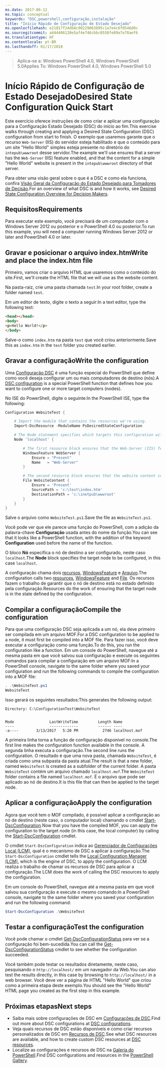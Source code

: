 ```yaml
---
ms.date: 2017-06-12
ms.topic: conceptual
keywords: "DSC,powershell,configuração,instalação"
title: "Início Rápido de Configuração de Estado Desejado"
ms.openlocfilehash: e21017f24db8c90229063895c1a7e4c6f0546d0c
ms.sourcegitcommit: a444406120e5af4e746cbbc0558fe89a7e78aef6
ms.translationtype: HT
ms.contentlocale: pt-BR
ms.lasthandoff: 01/17/2018
---
```

> <span data-ttu-id="0a94e-103">Aplica-se a: Windows PowerShell 4.0, Windows PowerShell 5.0</span><span class="sxs-lookup"><span data-stu-id="0a94e-103">Applies To: Windows PowerShell 4.0, Windows PowerShell 5.0</span></span>

# <a name="desired-state-configuration-quick-start"></a><span data-ttu-id="0a94e-104">Início Rápido de Configuração de Estado Desejado</span><span class="sxs-lookup"><span data-stu-id="0a94e-104">Desired State Configuration Quick Start</span></span>

<span data-ttu-id="0a94e-105">Este exercício oferece instruções de como criar e aplicar uma configuração para a Configuração Estado Desejado (DSC) do início ao fim.</span><span class="sxs-lookup"><span data-stu-id="0a94e-105">This exercise walks through creating and applying a Desired State Configuration (DSC) configuration from start to finish.</span></span>
<span data-ttu-id="0a94e-106">O exemplo que usaremos garante que o recurso `Web-Server` (IIS) do servidor esteja habilitado e que o conteúdo para um site "Hello World" simples esteja presente no diretório do `intepub\wwwroot` desse servidor.</span><span class="sxs-lookup"><span data-stu-id="0a94e-106">The example we'll use ensures that a server has the `Web-Server` (IIS) feature enabled, and that the content for a simple "Hello World" website is present in the `intepub\wwwroot` directory of that server.</span></span>

<span data-ttu-id="0a94e-107">Para obter uma visão geral sobre o que é a DSC e como ela funciona, confira [Visão Geral da Configuração do Estado Desejado para Tomadores de Decisão](decisionMaker.md).</span><span class="sxs-lookup"><span data-stu-id="0a94e-107">For an overview of what DSC is and how it works, see [Desired State Configuration Overview for Decision Makers](decisionMaker.md).</span></span>

## <a name="requirements"></a><span data-ttu-id="0a94e-108">Requisitos</span><span class="sxs-lookup"><span data-stu-id="0a94e-108">Requirements</span></span>

<span data-ttu-id="0a94e-109">Para executar este exemplo, você precisará de um computador com o Windows Server 2012 ou posterior e o PowerShell 4.0 ou posterior.</span><span class="sxs-lookup"><span data-stu-id="0a94e-109">To run this example, you will need a computer running Windows Server 2012 or later and PowerShell 4.0 or later.</span></span>

## <a name="write-and-place-the-indexhtm-file"></a><span data-ttu-id="0a94e-110">Gravar e posicionar o arquivo index.htm</span><span class="sxs-lookup"><span data-stu-id="0a94e-110">Write and place the index.htm file</span></span>

<span data-ttu-id="0a94e-111">Primeiro, vamos criar o arquivo HTML que usaremos como o conteúdo do site.</span><span class="sxs-lookup"><span data-stu-id="0a94e-111">First, we'll create the HTML file that we will use as the website content.</span></span>

<span data-ttu-id="0a94e-112">Na pasta-raiz, crie uma pasta chamada `test`.</span><span class="sxs-lookup"><span data-stu-id="0a94e-112">In your root folder, create a folder named `test`.</span></span>

<span data-ttu-id="0a94e-113">Em um editor de texto, digite o texto a seguir:</span><span class="sxs-lookup"><span data-stu-id="0a94e-113">In a text editor, type the following text:</span></span>

```html
<head></head>
<body>
<p>Hello World!</p>
</body>
```

<span data-ttu-id="0a94e-114">Salve-o como `index.htm` na pasta `test` que você criou anteriormente.</span><span class="sxs-lookup"><span data-stu-id="0a94e-114">Save this as `index.htm` in the `test` folder you created earlier.</span></span> 

## <a name="write-the-configuration"></a><span data-ttu-id="0a94e-115">Gravar a configuração</span><span class="sxs-lookup"><span data-stu-id="0a94e-115">Write the configuration</span></span>

<span data-ttu-id="0a94e-116">Uma [Configuração DSC](configurations.md) é uma função especial do PowerShell que define como você deseja configurar um ou mais computadores de destino (nós).</span><span class="sxs-lookup"><span data-stu-id="0a94e-116">A [DSC configuration](configurations.md) is a special PowerShell function that defines how you want to configure one or more target computers (nodes).</span></span>

<span data-ttu-id="0a94e-117">No ISE do PowerShell, digite o seguinte:</span><span class="sxs-lookup"><span data-stu-id="0a94e-117">In the PowerShell ISE, type the following:</span></span>

```powershell
Configuration WebsiteTest {

    # Import the module that contains the resources we're using.
    Import-DscResource -ModuleName PsDesiredStateConfiguration

    # The Node statement specifies which targets this configuration will be applied to.
    Node 'localhost' {

        # The first resource block ensures that the Web-Server (IIS) feature is enabled.
        WindowsFeature WebServer {
            Ensure = "Present"
            Name   = "Web-Server"
        }

        # The second resource block ensures that the website content copied to the website root folder.
        File WebsiteContent {
            Ensure = 'Present'
            SourcePath = 'c:\test\index.htm'
            DestinationPath = 'c:\inetpub\wwwroot'
        }
    }
}
```

<span data-ttu-id="0a94e-118">Salve o arquivo como `WebsiteTest.ps1`.</span><span class="sxs-lookup"><span data-stu-id="0a94e-118">Save the file as `WebsiteTest.ps1`.</span></span>

<span data-ttu-id="0a94e-119">Você pode ver que ele parece uma função do PowerShell, com a adição da palavra-chave **Configuração** usada antes do nome da função.</span><span class="sxs-lookup"><span data-stu-id="0a94e-119">You can see that it looks like a PowerShell function, with the addition of the keyword **Configuration** used before the name of the function.</span></span>

<span data-ttu-id="0a94e-120">O bloco **Nó** especifica o nó de destino a ser configurado, neste caso `localhost`.</span><span class="sxs-lookup"><span data-stu-id="0a94e-120">The **Node** block specifies the target node to be configured, in this case `localhost`.</span></span>

<span data-ttu-id="0a94e-121">A configuração chama dois [recursos](resources.md), [WindowsFeature](windowsFeatureResource.md) e [Arquivo](fileResource.md).</span><span class="sxs-lookup"><span data-stu-id="0a94e-121">The configuration calls two [resources](resources.md), [WindowsFeature](windowsFeatureResource.md) and [File](fileResource.md).</span></span>
<span data-ttu-id="0a94e-122">Os recursos fazem o trabalho de garantir que o nó de destino está no estado definido pela configuração.</span><span class="sxs-lookup"><span data-stu-id="0a94e-122">Resources do the work of ensuring that the target node is in the state defined by the configuration.</span></span>

## <a name="compile-the-configuration"></a><span data-ttu-id="0a94e-123">Compilar a configuração</span><span class="sxs-lookup"><span data-stu-id="0a94e-123">Compile the configuration</span></span>

<span data-ttu-id="0a94e-124">Para que uma configuração DSC seja aplicada a um nó, ela deve primeiro ser compilada em um arquivo MOF.</span><span class="sxs-lookup"><span data-stu-id="0a94e-124">For a DSC configuration to be applied to a node, it must first be compiled into a MOF file.</span></span>
<span data-ttu-id="0a94e-125">Para fazer isso, você deve executar a configuração como uma função.</span><span class="sxs-lookup"><span data-stu-id="0a94e-125">To do this, you run the configuration like a function.</span></span>
<span data-ttu-id="0a94e-126">Em um console do PowerShell, navegue até a mesma pasta em que você salvou sua configuração e execute os seguintes comandos para compilar a configuração em um arquivo MOF:</span><span class="sxs-lookup"><span data-stu-id="0a94e-126">In a PowerShell console, navigate to the same folder where you saved your configuration and run the following commands to compile the configuration into a MOF file:</span></span>

```powershell
. .\WebsiteTest.ps1
WebsiteTest
```

<span data-ttu-id="0a94e-127">Isso gerará os seguintes resultados:</span><span class="sxs-lookup"><span data-stu-id="0a94e-127">This generates the following output:</span></span>

```
Directory: C:\ConfigurationTest\WebsiteTest


Mode                LastWriteTime         Length Name
----                -------------         ------ ----
-a----        3/13/2017   5:20 PM           2746 localhost.mof
```

<span data-ttu-id="0a94e-128">A primeira linha torna a função de configuração disponível no console.</span><span class="sxs-lookup"><span data-stu-id="0a94e-128">The first line makes the configuration function available in the console.</span></span>
<span data-ttu-id="0a94e-129">A segunda linha executa a configuração.</span><span class="sxs-lookup"><span data-stu-id="0a94e-129">The second line runs the configuration.</span></span>
<span data-ttu-id="0a94e-130">O resultado é que uma nova pasta, chamada `WebsiteTest`, é criada como uma subpasta da pasta atual.</span><span class="sxs-lookup"><span data-stu-id="0a94e-130">The result is that a new folder, named `WebsiteTest` is created as a subfolder of the current folder.</span></span>
<span data-ttu-id="0a94e-131">A pasta `WebsiteTest` contém um arquivo chamado `localhost.mof`.</span><span class="sxs-lookup"><span data-stu-id="0a94e-131">The `WebsiteTest` folder contains a file named `localhost.mof`.</span></span>
<span data-ttu-id="0a94e-132">É o arquivo que pode ser aplicado ao nó de destino.</span><span class="sxs-lookup"><span data-stu-id="0a94e-132">It is this file that can then be applied to the target node.</span></span>

## <a name="apply-the-configuration"></a><span data-ttu-id="0a94e-133">Aplicar a configuração</span><span class="sxs-lookup"><span data-stu-id="0a94e-133">Apply the configuration</span></span>

<span data-ttu-id="0a94e-134">Agora que você tem o MOF compilado, é possível aplicar a configuração ao nó de destino (neste caso, o computador local) chamando o cmdlet [Start-DscConfiguration](/reference/5.1/PSDesiredStateConfiguration/Start-DscConfiguration).</span><span class="sxs-lookup"><span data-stu-id="0a94e-134">Now that you have the compiled MOF, you can apply the configuration to the target node (in this case, the local computer) by calling the [Start-DscConfiguration](/reference/5.1/PSDesiredStateConfiguration/Start-DscConfiguration) cmdlet.</span></span>

<span data-ttu-id="0a94e-135">O cmdlet `Start-DscConfiguration` indica ao [Gerenciador de Configurações Local (LCM)](metaConfig.md), qual é o mecanismo de DSC a aplicar à configuração.</span><span class="sxs-lookup"><span data-stu-id="0a94e-135">The `Start-DscConfiguration` cmdlet tells the [Local Configuration Manager (LCM)](metaConfig.md), which is the engine of DSC, to apply the configuration.</span></span>
<span data-ttu-id="0a94e-136">O LCM realiza o trabalho de chamar os recursos de DSC para aplicar a configuração.</span><span class="sxs-lookup"><span data-stu-id="0a94e-136">The LCM does the work of calling the DSC resources to apply the configuration.</span></span>

<span data-ttu-id="0a94e-137">Em um console do PowerShell, navegue até a mesma pasta em que você salvou sua configuração e execute o mesmo comando:</span><span class="sxs-lookup"><span data-stu-id="0a94e-137">In a PowerShell console, navigate to the same folder where you saved your configuration and run the following command:</span></span>

```powershell
Start-DscConfiguration .\WebsiteTest
```

## <a name="test-the-configuration"></a><span data-ttu-id="0a94e-138">Testar a configuração</span><span class="sxs-lookup"><span data-stu-id="0a94e-138">Test the configuration</span></span>

<span data-ttu-id="0a94e-139">Você pode chamar o cmdlet [Get-DscConfigurationStatus](/reference/5.1/PSDesiredStateConfiguration/Get-DscConfigurationStatus) para ver se a configuração foi bem-sucedida.</span><span class="sxs-lookup"><span data-stu-id="0a94e-139">You can call the [Get-DscConfigurationStatus](/reference/5.1/PSDesiredStateConfiguration/Get-DscConfigurationStatus) cmdlet to see whether the configuration succeeded.</span></span> 

<span data-ttu-id="0a94e-140">Você também pode testar os resultados diretamente, neste caso, pesquisando o `http://localhost/` em um navegador da Web.</span><span class="sxs-lookup"><span data-stu-id="0a94e-140">You can also test the results directly, in this case by browsing to `http://localhost/` in a web browser.</span></span>
<span data-ttu-id="0a94e-141">Você deve ver a página de HTML "Hello World" que criou como a primeira etapa deste exemplo.</span><span class="sxs-lookup"><span data-stu-id="0a94e-141">You should see the "Hello World" HTML page you created as the first step in this example.</span></span>

## <a name="next-steps"></a><span data-ttu-id="0a94e-142">Próximas etapas</span><span class="sxs-lookup"><span data-stu-id="0a94e-142">Next steps</span></span>

- <span data-ttu-id="0a94e-143">Saiba mais sobre configurações de DSC em [Configurações de DSC](configurations.md).</span><span class="sxs-lookup"><span data-stu-id="0a94e-143">Find out more about DSC configurations at [DSC configurations](configurations.md).</span></span>
- <span data-ttu-id="0a94e-144">Veja quais recursos de DSC estão disponíveis e como criar recursos personalizados de DSC em [Recursos de DSC](resources.md).</span><span class="sxs-lookup"><span data-stu-id="0a94e-144">See what DSC resources are available, and how to create custom DSC resources at [DSC resources](resources.md).</span></span>
- <span data-ttu-id="0a94e-145">Localize as configurações e recursos de DSC na [Galeria do PowerShell](https://www.powershellgallery.com/).</span><span class="sxs-lookup"><span data-stu-id="0a94e-145">Find DSC configurations and resources in the [PowerShell Gallery](https://www.powershellgallery.com/).</span></span>



